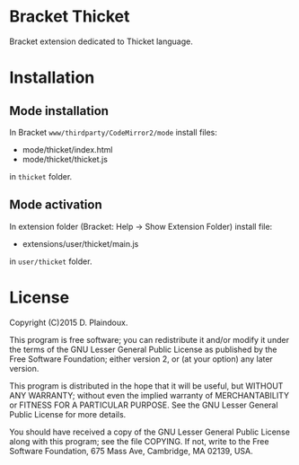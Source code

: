 Bracket Thicket
==================

Bracket extension dedicated to Thicket language. 

Installation
============

Mode installation
-----------------

In Bracket `www/thirdparty/CodeMirror2/mode` install files:

- mode/thicket/index.html
- mode/thicket/thicket.js

in `thicket` folder.

Mode activation
---------------

In extension folder (Bracket: Help -> Show Extension Folder) install file:

- extensions/user/thicket/main.js

in `user/thicket` folder.

License
=======

Copyright (C)2015 D. Plaindoux.

This program is  free software; you can redistribute  it and/or modify
it  under the  terms  of  the GNU  Lesser  General  Public License  as
published by  the Free Software  Foundation; either version 2,  or (at
your option) any later version.

This program  is distributed in the  hope that it will  be useful, but
WITHOUT   ANY  WARRANTY;   without  even   the  implied   warranty  of
MERCHANTABILITY  or FITNESS  FOR  A PARTICULAR  PURPOSE.  See the  GNU
Lesser General Public License for more details.

You  should have  received a  copy of  the GNU  Lesser General  Public
License along with  this program; see the file COPYING.  If not, write
to the  Free Software Foundation,  675 Mass Ave, Cambridge,  MA 02139,
USA.
